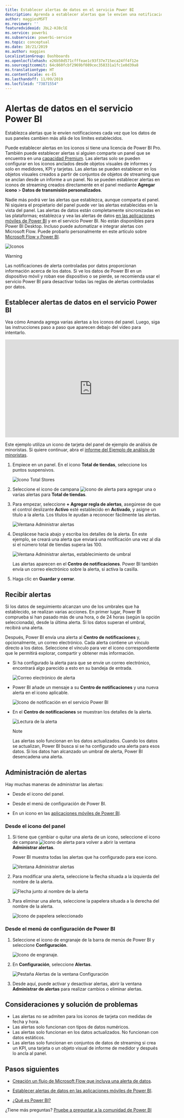 ```yaml
---
title: Establecer alertas de datos en el servicio Power BI
description: Aprenda a establecer alertas que le envíen una notificación cada vez que los datos de sus paneles cambien más allá de los límites establecidos en el servicio Microsoft Power BI.
author: maggiesMSFT
ms.reviewer: ''
featuredvideoid: JbL2-HJ8clE
ms.service: powerbi
ms.subservice: powerbi-service
ms.topic: conceptual
ms.date: 10/21/2019
ms.author: maggies
LocalizationGroup: Dashboards
ms.openlocfilehash: e26b50d571cfffeae1c93f37e715eca24ff4f12e
ms.sourcegitcommit: 64c860fcbf2969bf089cec358331a1fc1e0d39a8
ms.translationtype: HT
ms.contentlocale: es-ES
ms.lasthandoff: 11/09/2019
ms.locfileid: "73871554"
---
```

# <a name="data-alerts-in-the-power-bi-service"></a>Alertas de datos en el servicio Power BI

Establezca alertas que le envíen notificaciones cada vez que los datos de sus paneles cambien más allá de los límites establecidos.

Puede establecer alertas en los iconos si tiene una licencia de Power BI Pro. También puede establecer alertas si alguien comparte un panel que se encuentra en una [capacidad Premium](service-premium-what-is.md). Las alertas solo se pueden configurar en los iconos anclados desde objetos visuales de informes y solo en medidores, KPI y tarjetas. Las alertas se pueden establecer en los objetos visuales creados a partir de conjuntos de objetos de streaming que se anclan desde un informe a un panel. No se pueden establecer alertas en iconos de streaming creados directamente en el panel mediante **Agregar icono** > **Datos de transmisión personalizados**.

Nadie más podrá ver las alertas que establezca, aunque comparta el panel. Ni siquiera el propietario del panel puede ver las alertas establecidas en la vista del panel. Las alertas de datos están completamente sincronizadas en las plataformas; establezca y vea las alertas de datos [en las aplicaciones móviles de Power BI](consumer/mobile/mobile-set-data-alerts-in-the-mobile-apps.md) y en el servicio Power BI. No están disponibles para Power BI Desktop. Incluso puede automatizar e integrar alertas con Microsoft Flow. Puede probarlo personalmente en este artículo sobre [Microsoft Flow y Power BI](service-flow-integration.md).

![Iconos](media/service-set-data-alerts/powerbi-alert-types-new.png)

> [!WARNING]
> Las notificaciones de alerta controladas por datos proporcionan información acerca de los datos. Si ve los datos de Power BI en un dispositivo móvil y roban ese dispositivo o se pierde, se recomienda usar el servicio Power BI para desactivar todas las reglas de alertas controladas por datos.

## <a name="set-data-alerts-in-the-power-bi-service"></a>Establecer alertas de datos en el servicio Power BI

Vea cómo Amanda agrega varias alertas a los iconos del panel. Luego, siga las instrucciones paso a paso que aparecen debajo del vídeo para intentarlo.

<iframe width="560" height="315" src="https://www.youtube.com/embed/JbL2-HJ8clE" frameborder="0" allowfullscreen></iframe>

Este ejemplo utiliza un icono de tarjeta del panel de ejemplo de análisis de minoristas. Si quiere continuar, abra el [informe del Ejemplo de análisis de minoristas](sample-retail-analysis.md#get-the-content-pack-for-this-sample).

1. Empiece en un panel. En el icono **Total de tiendas**, seleccione los puntos suspensivos.

   ![Icono Total Stores](media/service-set-data-alerts/powerbi-card.png)

1. Seleccione el icono de campana ![icono de alerta](media/service-set-data-alerts/power-bi-bell-icon.png) para agregar una o varias alertas para **Total de tiendas**.

1. Para empezar, seleccione **+ Agregar regla de alertas**, asegúrese de que el control deslizante **Activo** esté establecido en **Activado**, y asigne un título a la alerta. Los títulos le ayudan a reconocer fácilmente las alertas.

   ![Ventana Administrar alertas](media/service-set-data-alerts/powerbi-alert-title.png)

1. Desplácese hacia abajo y escriba los detalles de la alerta.  En este ejemplo, se creará una alerta que enviará una notificación una vez al día si el número total de tiendas supera las 100.

   ![Ventana Administrar alertas, establecimiento de umbral](media/service-set-data-alerts/power-bi-set-alert-details.png)

    Las alertas aparecen en el **Centro de notificaciones**. Power BI también envía un correo electrónico sobre la alerta, si activa la casilla.

1. Haga clic en **Guardar y cerrar**.

## <a name="receiving-alerts"></a>Recibir alertas

Si los datos de seguimiento alcanzan uno de los umbrales que ha establecido, se realizan varias acciones. En primer lugar, Power BI comprueba si han pasado más de una hora, o de 24 horas (según la opción seleccionada), desde la última alerta. Si los datos superan el umbral, recibirá una alerta.

Después, Power BI envía una alerta al **Centro de notificaciones** y, opcionalmente, un correo electrónico. Cada alerta contiene un vínculo directo a los datos. Seleccione el vínculo para ver el icono correspondiente que le permitirá explorar, compartir y obtener más información.  

* Si ha configurado la alerta para que se envíe un correo electrónico, encontrará algo parecido a esto en su bandeja de entrada.

   ![Correo electrónico de alerta](media/service-set-data-alerts/powerbi-alerts-email.png)

* Power BI añade un mensaje a su **Centro de notificaciones** y una nueva alerta en el icono aplicable.

   ![Icono de notificación en el servicio Power BI](media/service-set-data-alerts/powerbi-alert-notifications.png)

* En el **Centro de notificaciones** se muestran los detalles de la alerta.

    ![Lectura de la alerta](media/service-set-data-alerts/powerbi-alert-notification.png)

   > [!NOTE]
   > Las alertas solo funcionan en los datos actualizados. Cuando los datos se actualizan, Power BI busca si se ha configurado una alerta para esos datos. Si los datos han alcanzado un umbral de alerta, Power BI desencadena una alerta.

## <a name="managing-alerts"></a>Administración de alertas

Hay muchas maneras de administrar las alertas:

* Desde el icono del panel.

* Desde el menú de configuración de Power BI.

* En un icono en las [aplicaciones móviles de Power BI](consumer/mobile/mobile-set-data-alerts-in-the-mobile-apps.md).

### <a name="from-the-dashboard-tile"></a>Desde el icono del panel

1. Si tiene que cambiar o quitar una alerta de un icono, seleccione el icono de campana ![icono de alerta](media/service-set-data-alerts/power-bi-bell-icon.png) para volver a abrir la ventana **Administrar alertas**.

    Power BI muestra todas las alertas que ha configurado para ese icono.

    ![Ventana Administrar alertas](media/service-set-data-alerts/powerbi-see-alerts.png)

1. Para modificar una alerta, seleccione la flecha situada a la izquierda del nombre de la alerta.

    ![Flecha junto al nombre de la alerta](media/service-set-data-alerts/powerbi-see-alerts-arrow.png)

1. Para eliminar una alerta, seleccione la papelera situada a la derecha del nombre de la alerta.

      ![Icono de papelera seleccionado](media/service-set-data-alerts/powerbi-see-alerts-delete.png)

### <a name="from-the-power-bi-settings-menu"></a>Desde el menú de configuración de Power BI

1. Seleccione el icono de engranaje de la barra de menús de Power BI y seleccione **Configuración**.

    ![Icono de engranaje](media/service-set-data-alerts/powerbi-gear-icon.png).

1. En **Configuración**, seleccione **Alertas**.

    ![Pestaña Alertas de la ventana Configuración](media/service-set-data-alerts/powerbi-alert-settings.png)

1. Desde aquí, puede activar y desactivar alertas, abrir la ventana **Administrar de alertas** para realizar cambios o eliminar alertas.

## <a name="considerations-and-troubleshooting"></a>Consideraciones y solución de problemas

* Las alertas no se admiten para los iconos de tarjeta con medidas de fecha y hora.
* Las alertas solo funcionan con tipos de datos numéricos.
* Las alertas solo funcionan en los datos actualizados. No funcionan con datos estáticos.
* Las alertas solo funcionan en conjuntos de datos de streaming si crea un KPI, una tarjeta o un objeto visual de informe de medidor y después lo ancla al panel.


## <a name="next-steps"></a>Pasos siguientes

* [Creación un flujo de Microsoft Flow que incluya una alerta de datos](service-flow-integration.md).

* [Establecer alertas de datos en las aplicaciones móviles de Power BI](consumer/mobile/mobile-set-data-alerts-in-the-mobile-apps.md).

* [¿Qué es Power BI?](fundamentals/power-bi-overview.md)

¿Tiene más preguntas? [Pruebe a preguntar a la comunidad de Power BI](https://community.powerbi.com/)
